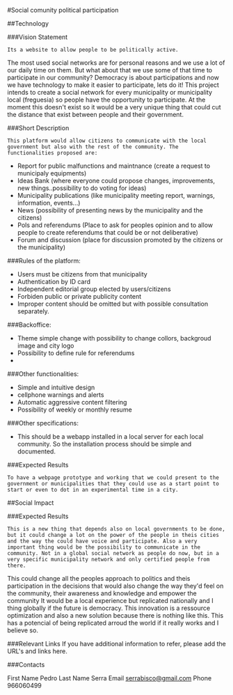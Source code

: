 #Social comunity political participation 

##Technology

###Vision Statement

	Its a website to allow people to be politically active.
The most used social networks are for personal reasons and we use a lot of our daily time on them. But what about that we use some of that time to participate in our community? Democracy is about participations and now we have technology to make it easier to participate, lets do it!
This project intends to create a social network for every municipality or municipality local (freguesia) so people have the opportunity to participate.
At the moment this doesn't exist so it would be a very unique thing that could cut the distance that exist between people and their government.



###Short Description

	This platform would allow citizens to communicate with the local government but also with the rest of the community. The functionalities proposed are:

- Report for public malfunctions and maintnance (create a request to municipaly equipments)
- Ideas Bank (where everyone could propose changes, improvements, new things..possibility to do voting for ideas)
- Municipality publications (like municipality meeting report, warnings, information, events...)
- News (possibility of presenting news by the municipality and the citizens)
- Pols and referendums (Place to ask for peoples opinion and to allow people to create referendums that could be or not deliberative) 
- Forum and discussion (place for discussion promoted by the citizens or the municipality) 


###Rules of the platform:
- Users must be citizens from that municipality
- Authentication by ID card
- Independent editorial group elected by users/citizens
- Forbiden public or private publicity content
- Improper content should be omitted but with possible consultation separately.


###Backoffice:
- Theme simple change with possibility to change collors, backgroud image and city logo
- Possibility to define rule for referendums
- 


###Other functionalities:
- Simple and intuitive design
- cellphone warnings and alerts
- Automatic aggressive content filtering
- Possibility of weekly or monthly resume


###Other specifications:
- This should be a webapp installed in a local server for each local community. So the installation process should be simple and documented.



###Expected Results

	To have a webpage prototype and working that we could present to the government or municipalities that they could use as a start point to start or even to dot in an experimental time in a city.





##Social Impact

###Expected Results

	This is a new thing that depends also on local governments to be done, but it could change a lot on the power of the people in theis cities and the way the could have voice and participate. Also a very important thing would be the possibility to communicate in the community. Not in a global social network as people do now, but in a very specific municipality network and only certified people from there.

This could change all the peoples approach to politics and theis participation in the decisions that would also change the way they'd feel on the community, their awareness and knowledge and empower the community 
It would be a local experience but replicated nationally and I thing globally if the future is democracy.
This innovation is a ressource optimization and also a new solution because there is nothing like this. 
This has a potencial of being replicated arroud the world if it really works and I believe so.



###Relevant Links
	If you have additional information to refer, please add the URL's and links here.
 

###Contacts

First Name
Pedro 
Last Name
Serra
Email
serrabisco@gmail.com
Phone
966060499

